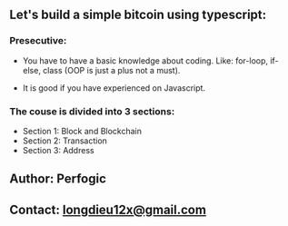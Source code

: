 ## Let's build a simple bitcoin using typescript:

### Presecutive:

- You have to have a basic knowledge about coding. Like: for-loop, if-else, class (OOP is just a plus not a must).

- It is good if you have experienced on Javascript.

### The couse is divided into 3 sections:

- Section 1: Block and Blockchain
- Section 2: Transaction
- Section 3: Address

## Author: Perfogic

## Contact: longdieu12x@gmail.com
